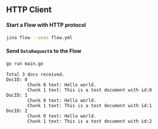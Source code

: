 ## HTTP Client

#### Start a Flow with HTTP protocol

```bash
jina flow --uses flow.yml
```

#### Send `DataRequest`s to the Flow

```bash
go run main.go
```
```text
Total 3 docs received.
DocID: 0
        Chunk 0 text: Hello world. 
        Chunk 1 text: This is a test document with id:0 
DocID: 1
        Chunk 0 text: Hello world. 
        Chunk 1 text: This is a test document with id:1 
DocID: 2
        Chunk 0 text: Hello world. 
        Chunk 1 text: This is a test document with id:2
```
